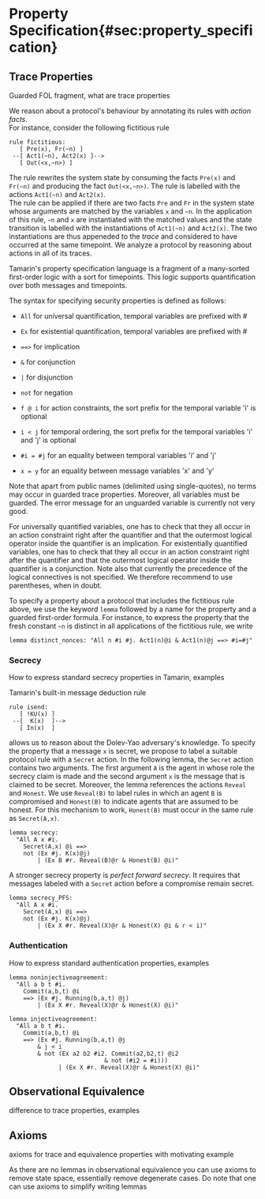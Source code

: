 Property Specification{#sec:property_specification}
======================

Trace Properties
----------------

Guarded FOL fragment, what are trace properties

We reason about a protocol's behaviour by annotating its
rules with *action facts*.  
For instance, consider the following fictitious rule 
```
rule fictitious:
   [ Pre(x), Fr(~n) ]
 --[ Act1(~n), Act2(x) ]-->
   [ Out(<x,~n>) ]
```

The rule rewrites the system state by consuming the facts `Pre(x)` and
`Fr(~n)` and producing the fact `Out(<x,~n>)`. The rule is labelled
with the actions `Act1(~n)` and `Act2(x)`.  
The rule can be applied if there are two facts `Pre` and `Fr` in the system state whose arguments are matched by the variables `x` and `~n`. In the application of 
this rule, `~n` and `x` are instantiated with the matched values and the
state transition is labelled with the instantiations of `Act1(~n)` and
`Act2(x)`. The two instantiations are thus appeneded to the
*trace* and considered to have occurred at the same timepoint. 
We analyze a protocol by reasoning about actions in all of its traces.

Tamarin's property specification language
is a fragment of a many-sorted first-order logic with a sort for
timepoints.  This logic supports quantification over both messages and
timepoints. 

The syntax for specifying security properties is defined as follows:

 *  `All`      for universal quantification, temporal variables are prefixed with #
 *  `Ex`       for existential quantification, temporal variables are prefixed with #
 *  `==>`      for implication
 *  `&`        for conjunction
 *  `|`        for disjunction
 *  `not`      for  negation

 *  `f @ i`    for action constraints, the sort prefix for the temporal variable 'i'
           is optional

 * `i < j`    for temporal ordering, the sort prefix for the temporal variables 'i'
           and 'j' is optional

 * `#i = #j`  for an equality between temporal variables 'i' and 'j'
 * `x = y`    for an equality between message variables 'x' and 'y'


Note that apart from public names (delimited using single-quotes), no terms
may occur in guarded trace properties. Moreover, all variables must be
guarded. The error message for an unguarded variable is currently not very
good.

For universally quantified variables, one has to check that they all
occur in an action constraint right after the quantifier and that the
outermost logical operator inside the quantifier is an implication.
For existentially quantified variables, one has to check that they all
occur in an action constraint right after the quantifier and that the
outermost logical operator inside the quantifier is a conjunction.
Note also that currently the precedence of the logical connectives is
not specified. We therefore recommend to use parentheses, when in
doubt.


To specify a property about a protocol that includes the fictitious
rule above, we use the keyword `lemma` followed by a name for the
property and a guarded first-order formula.
For instance, to express the property that the fresh constant `~n` is
distinct in all applications of the fictitious rule, we write

```
lemma distinct_nonces: "All n #i #j. Act1(n)@i & Act1(n)@j ==> #i=#j"
```


### Secrecy ###

How to express standard secrecy properties in Tamarin, examples

Tamarin's built-in message deduction rule
```
rule isend: 
   [ !KU(x) ]
 --[  K(x)  ]-->
   [ In(x)  ]
```
allows us to reason about the Dolev-Yao adversary's knowledge.  To
specify the property that a message `x` is secret, we propose to label a
suitable protocol rule with a `Secret` action.  In the following
lemma, the `Secret` action contains two arguments. The first argument
`A` is the agent in whose role the secrecy claim is made and the
second argument `x` is the message that is claimed to be secret.
Moreover, the lemma references the actions `Reveal` and `Honest`. We
use `Reveal(B)` to label rules in which an agent `B` is compromised
and `Honest(B)` to indicate agents that are assumed to be honest. For
this mechanism to work, `Honest(B)` must occur in the same rule as
`Secret(A,x)`.
```
lemma secrecy:
  "All A x #i. 
    Secret(A,x) @i ==> 
    not (Ex #j. K(x)@j)
        | (Ex B #r. Reveal(B)@r & Honest(B) @i)"
```

A stronger secrecy property is *perfect forward secrecy*. It requires
that messages labeled with a `Secret` action before a compromise remain secret.

```
lemma secrecy_PFS:
  "All A x #i. 
    Secret(A,x) @i ==> 
    not (Ex #j. K(x)@j)
        | (Ex X #r. Reveal(X)@r & Honest(X) @i & r < i)"
```

### Authentication ###

How to express standard authentication properties, examples


```
lemma noninjectiveagreement:
  "All a b t #i. 
    Commit(a,b,t) @i
    ==> (Ex #j. Running(b,a,t) @j)
        | (Ex X #r. Reveal(X)@r & Honest(X) @i)"
```

```
lemma injectiveagreement:
  "All a b t #i. 
    Commit(a,b,t) @i
    ==> (Ex #j. Running(b,a,t) @j 
        & j < i
        & not (Ex a2 b2 #i2. Commit(a2,b2,t) @i2
                           & not (#i2 = #i)))
              | (Ex X #r. Reveal(X)@r & Honest(X) @i)"
```

Observational Equivalence
-------------------------

difference to trace properties, examples

Axioms
------
axioms for trace and equivalence properties with motivating example

As there are no lemmas in observational equivalence you can use axioms to remove state space, essentially remove degenerate cases. Do note that one can use axioms to simplify writing lemmas

